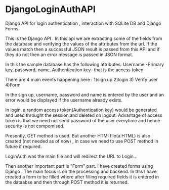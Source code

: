 # DjangoLoginAuthAPI
Django API for login authentication , interaction with SQLite DB and Django Forms


This is the Django API . In this api we are extracting some of the fields from the database and verifying the values of the attributes from the url. If the values match then a successful JSON result is passed from this API and if they do not then an error message is passed in JSON format.

In this the sample database has the following attributes: Username -Primary key, password, name, Authentication key- that is the access token

There are 4 main events happening here : 1)sign up 2)login 3) Verify user 4)Form

In the sign up, username, password and name is entered by the user and an error would be displayed if the username already exists.

In login, a random access token(Authentication key) would be generated and used throught the session and deleted on logout. Advantage of access token is that we need not send password of the user everytime and hence security is not compomised.

Presently, GET method is used. But another HTMl file(a.HTML) is also created (not needed as of now) , in case we need to use POST method in future if required.

LoginAuth was the main file and will redirect the URL to Login...

Then another Important part is "Form" part. I have created forms using Django . The main focus is on the processing and backend. 
In this I have created a form to be filled where after filling required fields it is entered in the dataabse 
and then through POST method it is returned.
